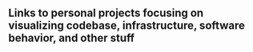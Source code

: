 ## Links to personal projects focusing on visualizing codebase, infrastructure, software behavior, and other stuff
